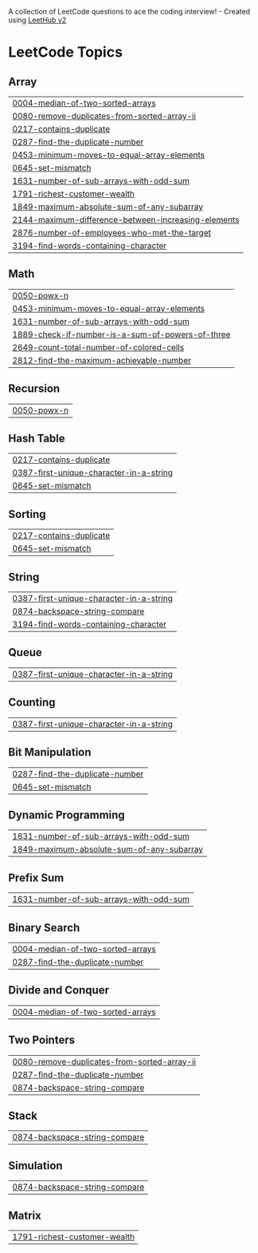 A collection of LeetCode questions to ace the coding interview! - Created using [LeetHub v2](https://github.com/arunbhardwaj/LeetHub-2.0)
<!---LeetCode Topics Start-->
# LeetCode Topics
## Array
|  |
| ------- |
| [0004-median-of-two-sorted-arrays](https://github.com/Darshan-2306/LeetCode_Problems/tree/master/0004-median-of-two-sorted-arrays) |
| [0080-remove-duplicates-from-sorted-array-ii](https://github.com/Darshan-2306/LeetCode_Problems/tree/master/0080-remove-duplicates-from-sorted-array-ii) |
| [0217-contains-duplicate](https://github.com/Darshan-2306/LeetCode_Problems/tree/master/0217-contains-duplicate) |
| [0287-find-the-duplicate-number](https://github.com/Darshan-2306/LeetCode_Problems/tree/master/0287-find-the-duplicate-number) |
| [0453-minimum-moves-to-equal-array-elements](https://github.com/Darshan-2306/LeetCode_Problems/tree/master/0453-minimum-moves-to-equal-array-elements) |
| [0645-set-mismatch](https://github.com/Darshan-2306/LeetCode_Problems/tree/master/0645-set-mismatch) |
| [1631-number-of-sub-arrays-with-odd-sum](https://github.com/Darshan-2306/LeetCode_Problems/tree/master/1631-number-of-sub-arrays-with-odd-sum) |
| [1791-richest-customer-wealth](https://github.com/Darshan-2306/LeetCode_Problems/tree/master/1791-richest-customer-wealth) |
| [1849-maximum-absolute-sum-of-any-subarray](https://github.com/Darshan-2306/LeetCode_Problems/tree/master/1849-maximum-absolute-sum-of-any-subarray) |
| [2144-maximum-difference-between-increasing-elements](https://github.com/Darshan-2306/LeetCode_Problems/tree/master/2144-maximum-difference-between-increasing-elements) |
| [2876-number-of-employees-who-met-the-target](https://github.com/Darshan-2306/LeetCode_Problems/tree/master/2876-number-of-employees-who-met-the-target) |
| [3194-find-words-containing-character](https://github.com/Darshan-2306/LeetCode_Problems/tree/master/3194-find-words-containing-character) |
## Math
|  |
| ------- |
| [0050-powx-n](https://github.com/Darshan-2306/LeetCode_Problems/tree/master/0050-powx-n) |
| [0453-minimum-moves-to-equal-array-elements](https://github.com/Darshan-2306/LeetCode_Problems/tree/master/0453-minimum-moves-to-equal-array-elements) |
| [1631-number-of-sub-arrays-with-odd-sum](https://github.com/Darshan-2306/LeetCode_Problems/tree/master/1631-number-of-sub-arrays-with-odd-sum) |
| [1889-check-if-number-is-a-sum-of-powers-of-three](https://github.com/Darshan-2306/LeetCode_Problems/tree/master/1889-check-if-number-is-a-sum-of-powers-of-three) |
| [2649-count-total-number-of-colored-cells](https://github.com/Darshan-2306/LeetCode_Problems/tree/master/2649-count-total-number-of-colored-cells) |
| [2812-find-the-maximum-achievable-number](https://github.com/Darshan-2306/LeetCode_Problems/tree/master/2812-find-the-maximum-achievable-number) |
## Recursion
|  |
| ------- |
| [0050-powx-n](https://github.com/Darshan-2306/LeetCode_Problems/tree/master/0050-powx-n) |
## Hash Table
|  |
| ------- |
| [0217-contains-duplicate](https://github.com/Darshan-2306/LeetCode_Problems/tree/master/0217-contains-duplicate) |
| [0387-first-unique-character-in-a-string](https://github.com/Darshan-2306/LeetCode_Problems/tree/master/0387-first-unique-character-in-a-string) |
| [0645-set-mismatch](https://github.com/Darshan-2306/LeetCode_Problems/tree/master/0645-set-mismatch) |
## Sorting
|  |
| ------- |
| [0217-contains-duplicate](https://github.com/Darshan-2306/LeetCode_Problems/tree/master/0217-contains-duplicate) |
| [0645-set-mismatch](https://github.com/Darshan-2306/LeetCode_Problems/tree/master/0645-set-mismatch) |
## String
|  |
| ------- |
| [0387-first-unique-character-in-a-string](https://github.com/Darshan-2306/LeetCode_Problems/tree/master/0387-first-unique-character-in-a-string) |
| [0874-backspace-string-compare](https://github.com/Darshan-2306/LeetCode_Problems/tree/master/0874-backspace-string-compare) |
| [3194-find-words-containing-character](https://github.com/Darshan-2306/LeetCode_Problems/tree/master/3194-find-words-containing-character) |
## Queue
|  |
| ------- |
| [0387-first-unique-character-in-a-string](https://github.com/Darshan-2306/LeetCode_Problems/tree/master/0387-first-unique-character-in-a-string) |
## Counting
|  |
| ------- |
| [0387-first-unique-character-in-a-string](https://github.com/Darshan-2306/LeetCode_Problems/tree/master/0387-first-unique-character-in-a-string) |
## Bit Manipulation
|  |
| ------- |
| [0287-find-the-duplicate-number](https://github.com/Darshan-2306/LeetCode_Problems/tree/master/0287-find-the-duplicate-number) |
| [0645-set-mismatch](https://github.com/Darshan-2306/LeetCode_Problems/tree/master/0645-set-mismatch) |
## Dynamic Programming
|  |
| ------- |
| [1631-number-of-sub-arrays-with-odd-sum](https://github.com/Darshan-2306/LeetCode_Problems/tree/master/1631-number-of-sub-arrays-with-odd-sum) |
| [1849-maximum-absolute-sum-of-any-subarray](https://github.com/Darshan-2306/LeetCode_Problems/tree/master/1849-maximum-absolute-sum-of-any-subarray) |
## Prefix Sum
|  |
| ------- |
| [1631-number-of-sub-arrays-with-odd-sum](https://github.com/Darshan-2306/LeetCode_Problems/tree/master/1631-number-of-sub-arrays-with-odd-sum) |
## Binary Search
|  |
| ------- |
| [0004-median-of-two-sorted-arrays](https://github.com/Darshan-2306/LeetCode_Problems/tree/master/0004-median-of-two-sorted-arrays) |
| [0287-find-the-duplicate-number](https://github.com/Darshan-2306/LeetCode_Problems/tree/master/0287-find-the-duplicate-number) |
## Divide and Conquer
|  |
| ------- |
| [0004-median-of-two-sorted-arrays](https://github.com/Darshan-2306/LeetCode_Problems/tree/master/0004-median-of-two-sorted-arrays) |
## Two Pointers
|  |
| ------- |
| [0080-remove-duplicates-from-sorted-array-ii](https://github.com/Darshan-2306/LeetCode_Problems/tree/master/0080-remove-duplicates-from-sorted-array-ii) |
| [0287-find-the-duplicate-number](https://github.com/Darshan-2306/LeetCode_Problems/tree/master/0287-find-the-duplicate-number) |
| [0874-backspace-string-compare](https://github.com/Darshan-2306/LeetCode_Problems/tree/master/0874-backspace-string-compare) |
## Stack
|  |
| ------- |
| [0874-backspace-string-compare](https://github.com/Darshan-2306/LeetCode_Problems/tree/master/0874-backspace-string-compare) |
## Simulation
|  |
| ------- |
| [0874-backspace-string-compare](https://github.com/Darshan-2306/LeetCode_Problems/tree/master/0874-backspace-string-compare) |
## Matrix
|  |
| ------- |
| [1791-richest-customer-wealth](https://github.com/Darshan-2306/LeetCode_Problems/tree/master/1791-richest-customer-wealth) |
<!---LeetCode Topics End-->